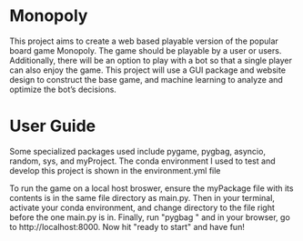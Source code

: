 # Monopoly
This project aims to create a web based playable version of the popular board game Monopoly. The game should be playable by a user or users. Additionally, there will be an option to play with a bot so that a single player can also enjoy the game. This project will use a GUI package and website design to construct the base game, and machine learning to analyze and optimize the bot’s decisions. 


# User Guide
Some specialized packages used include pygame, pygbag, asyncio, random, sys, and myProject.
The conda environment I used to test and develop this project is shown in the environment.yml file


To run the game on a local host broswer, ensure the myPackage file with its contents is in the same file directory as main.py. Then in your terminal, activate your conda environment, and change directory to the file right before the one main.py is in. Finally, run "pygbag <fileName>" and in your browser, go to http://localhost:8000. Now hit "ready to start" and have fun!
